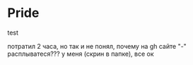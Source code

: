 # Pride
test

потратил 2 часа, но так и не понял, почему на gh сайте "-" расплыватеся???
у меня (скрин в папке), все ок
